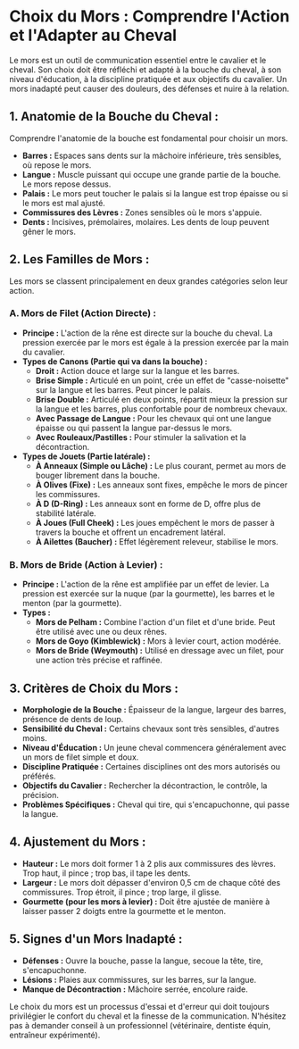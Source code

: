 # Choix du Mors : Comprendre l'Action et l'Adapter au Cheval

Le mors est un outil de communication essentiel entre le cavalier et le cheval. Son choix doit être réfléchi et adapté à la bouche du cheval, à son niveau d'éducation, à la discipline pratiquée et aux objectifs du cavalier. Un mors inadapté peut causer des douleurs, des défenses et nuire à la relation.

## 1. Anatomie de la Bouche du Cheval :

Comprendre l'anatomie de la bouche est fondamental pour choisir un mors.

*   **Barres :** Espaces sans dents sur la mâchoire inférieure, très sensibles, où repose le mors.
*   **Langue :** Muscle puissant qui occupe une grande partie de la bouche. Le mors repose dessus.
*   **Palais :** Le mors peut toucher le palais si la langue est trop épaisse ou si le mors est mal ajusté.
*   **Commissures des Lèvres :** Zones sensibles où le mors s'appuie.
*   **Dents :** Incisives, prémolaires, molaires. Les dents de loup peuvent gêner le mors.

## 2. Les Familles de Mors :

Les mors se classent principalement en deux grandes catégories selon leur action.

### A. Mors de Filet (Action Directe) :

*   **Principe :** L'action de la rêne est directe sur la bouche du cheval. La pression exercée par le mors est égale à la pression exercée par la main du cavalier.
*   **Types de Canons (Partie qui va dans la bouche) :**
    *   **Droit :** Action douce et large sur la langue et les barres.
    *   **Brise Simple :** Articulé en un point, crée un effet de "casse-noisette" sur la langue et les barres. Peut pincer le palais.
    *   **Brise Double :** Articulé en deux points, répartit mieux la pression sur la langue et les barres, plus confortable pour de nombreux chevaux.
    *   **Avec Passage de Langue :** Pour les chevaux qui ont une langue épaisse ou qui passent la langue par-dessus le mors.
    *   **Avec Rouleaux/Pastilles :** Pour stimuler la salivation et la décontraction.
*   **Types de Jouets (Partie latérale) :**
    *   **À Anneaux (Simple ou Lâche) :** Le plus courant, permet au mors de bouger librement dans la bouche.
    *   **À Olives (Fixe) :** Les anneaux sont fixes, empêche le mors de pincer les commissures.
    *   **À D (D-Ring) :** Les anneaux sont en forme de D, offre plus de stabilité latérale.
    *   **À Joues (Full Cheek) :** Les joues empêchent le mors de passer à travers la bouche et offrent un encadrement latéral.
    *   **À Ailettes (Baucher) :** Effet légèrement releveur, stabilise le mors.

### B. Mors de Bride (Action à Levier) :

*   **Principe :** L'action de la rêne est amplifiée par un effet de levier. La pression est exercée sur la nuque (par la gourmette), les barres et le menton (par la gourmette).
*   **Types :**
    *   **Mors de Pelham :** Combine l'action d'un filet et d'une bride. Peut être utilisé avec une ou deux rênes.
    *   **Mors de Goyo (Kimblewick) :** Mors à levier court, action modérée.
    *   **Mors de Bride (Weymouth) :** Utilisé en dressage avec un filet, pour une action très précise et raffinée.

## 3. Critères de Choix du Mors :

*   **Morphologie de la Bouche :** Épaisseur de la langue, largeur des barres, présence de dents de loup.
*   **Sensibilité du Cheval :** Certains chevaux sont très sensibles, d'autres moins.
*   **Niveau d'Éducation :** Un jeune cheval commencera généralement avec un mors de filet simple et doux.
*   **Discipline Pratiquée :** Certaines disciplines ont des mors autorisés ou préférés.
*   **Objectifs du Cavalier :** Rechercher la décontraction, le contrôle, la précision.
*   **Problèmes Spécifiques :** Cheval qui tire, qui s'encapuchonne, qui passe la langue.

## 4. Ajustement du Mors :

*   **Hauteur :** Le mors doit former 1 à 2 plis aux commissures des lèvres. Trop haut, il pince ; trop bas, il tape les dents.
*   **Largeur :** Le mors doit dépasser d'environ 0,5 cm de chaque côté des commissures. Trop étroit, il pince ; trop large, il glisse.
*   **Gourmette (pour les mors à levier) :** Doit être ajustée de manière à laisser passer 2 doigts entre la gourmette et le menton.

## 5. Signes d'un Mors Inadapté :

*   **Défenses :** Ouvre la bouche, passe la langue, secoue la tête, tire, s'encapuchonne.
*   **Lésions :** Plaies aux commissures, sur les barres, sur la langue.
*   **Manque de Décontraction :** Mâchoire serrée, encolure raide.

Le choix du mors est un processus d'essai et d'erreur qui doit toujours privilégier le confort du cheval et la finesse de la communication. N'hésitez pas à demander conseil à un professionnel (vétérinaire, dentiste équin, entraîneur expérimenté).
